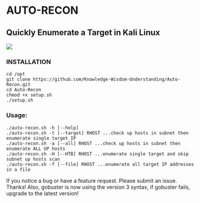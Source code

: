 # AUTO-RECON
## Quickly Enumerate a Target in Kali Linux
<img src="https://github.com/gotr00t0day/AUT0-REC0N/blob/master/autorecon4.gif" />

### INSTALLATION
```
cd /opt
git clone https://github.com/Knowledge-Wisdom-Understanding/Auto-Recon.git
cd Auto-Recon
chmod +x setup.sh
./setup.sh
```

### Usage:
```
./auto-recon.sh -h [--help]
./auto-recon.sh -t [--target] RHOST ...check up hosts in subnet then enumerate single target IP
./auto-recon.sh -a [--all] RHOST ...check up hosts in subnet then enumerate ALL UP hosts
./auto-recon.sh -H [--HTB] RHOST ...enumerate single target and skip subnet up hosts scan
./auto-recon.sh -f [--file] RHOST ...enumerate all target IP addresses in a file
```

If you notice a bug or have a feature request. Please submit an issue. Thanks! Also, gobuster is now using the version 3 syntax, if gobuster fails, upgrade to the latest version!
